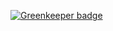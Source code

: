 
[![Greenkeeper badge](https://badges.greenkeeper.io/benfluleck/Typescript-OOP.svg)](https://greenkeeper.io/)
